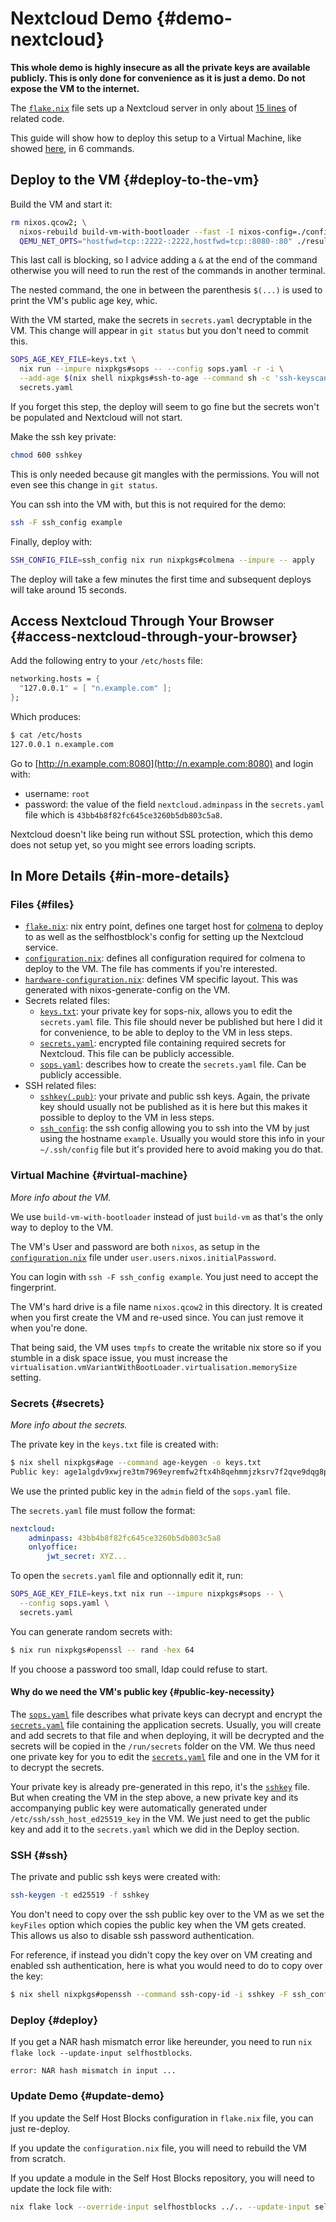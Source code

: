 # Nextcloud Demo {#demo-nextcloud}

**This whole demo is highly insecure as all the private keys are available publicly. This is
only done for convenience as it is just a demo. Do not expose the VM to the internet.**

The [`flake.nix`](./flake.nix) file sets up a Nextcloud server in only about [15
lines](./flake.nix#L29-L45) of related code.

This guide will show how to deploy this setup to a Virtual Machine, like showed
[here](https://nixos.wiki/wiki/NixOS_modules#Developing_modules), in 6 commands.

## Deploy to the VM {#deploy-to-the-vm}

Build the VM and start it:

```bash
rm nixos.qcow2; \
  nixos-rebuild build-vm-with-bootloader --fast -I nixos-config=./configuration.nix -I nixpkgs=. ; \
  QEMU_NET_OPTS="hostfwd=tcp::2222-:2222,hostfwd=tcp::8080-:80" ./result/bin/run-nixos-vm
```

This last call is blocking, so I advice adding a `&` at the end of the command otherwise you will
need to run the rest of the commands in another terminal.

The nested command, the one in between the parenthesis `$(...)` is used to print the VM's public age key, whic.

With the VM started, make the secrets in `secrets.yaml` decryptable in the VM. This change will
appear in `git status` but you don't need to commit this.

```bash
SOPS_AGE_KEY_FILE=keys.txt \
  nix run --impure nixpkgs#sops -- --config sops.yaml -r -i \
  --add-age $(nix shell nixpkgs#ssh-to-age --command sh -c 'ssh-keyscan -p 2222 -t ed25519 -4 localhost 2>/dev/null | ssh-to-age') \
  secrets.yaml
```

If you forget this step, the deploy will seem to go fine but the secrets won't be populated and
Nextcloud will not start.

Make the ssh key private:

```bash
chmod 600 sshkey
```

This is only needed because git mangles with the permissions. You will not even see this change in
`git status`.

You can ssh into the VM with, but this is not required for the demo:

```bash
ssh -F ssh_config example
```

Finally, deploy with:

```bash
SSH_CONFIG_FILE=ssh_config nix run nixpkgs#colmena --impure -- apply
```

The deploy will take a few minutes the first time and subsequent deploys will take around 15
seconds.

## Access Nextcloud Through Your Browser {#access-nextcloud-through-your-browser}

Add the following entry to your `/etc/hosts` file:

```nix
networking.hosts = {
  "127.0.0.1" = [ "n.example.com" ];
};
```

Which produces:

```bash
$ cat /etc/hosts
127.0.0.1 n.example.com
```

Go to [http://n.example.com:8080](http://n.example.com:8080) and login with:

- username: `root`
- password: the value of the field `nextcloud.adminpass` in the `secrets.yaml` file which is `43bb4b8f82fc645ce3260b5db803c5a8`.

Nextcloud doesn't like being run without SSL protection, which this demo does not setup yet, so you
might see errors loading scripts.

## In More Details {#in-more-details}

### Files {#files}

- [`flake.nix`](./flake.nix): nix entry point, defines one target host for
  [colmena](https://colmena.cli.rs) to deploy to as well as the selfhostblock's config for
  setting up the Nextcloud service.
- [`configuration.nix`](./configuration.nix): defines all configuration required for colmena
  to deploy to the VM. The file has comments if you're interested.
- [`hardware-configuration.nix`](./hardware-configuration.nix): defines VM specific layout.
  This was generated with nixos-generate-config on the VM.
- Secrets related files:
  - [`keys.txt`](./keys.txt): your private key for sops-nix, allows you to edit the `secrets.yaml`
    file. This file should never be published but here I did it for convenience, to be able to
    deploy to the VM in less steps.
  - [`secrets.yaml`](./secrets.yaml): encrypted file containing required secrets for Nextcloud. This file can be publicly accessible.
  - [`sops.yaml`](./sops.yaml): describes how to create the `secrets.yaml` file. Can be publicly
    accessible.
- SSH related files:
  - [`sshkey(.pub)`](./sshkey): your private and public ssh keys. Again, the private key should usually not
    be published as it is here but this makes it possible to deploy to the VM in less steps.
  - [`ssh_config`](./ssh_config): the ssh config allowing you to ssh into the VM by just using the
    hostname `example`. Usually you would store this info in your `~/.ssh/config` file but it's
    provided here to avoid making you do that.

### Virtual Machine {#virtual-machine}

_More info about the VM._

We use `build-vm-with-bootloader` instead of just `build-vm` as that's the only way to deploy to the VM.

The VM's User and password are both `nixos`, as setup in the [`configuration.nix`](./configuration.nix) file under
`user.users.nixos.initialPassword`.

You can login with `ssh -F ssh_config example`. You just need to accept the fingerprint.

The VM's hard drive is a file name `nixos.qcow2` in this directory. It is created when you first create the VM and re-used since. You can just remove it when you're done.

That being said, the VM uses `tmpfs` to create the writable nix store so if you stumble in a disk
space issue, you must increase the
`virtualisation.vmVariantWithBootLoader.virtualisation.memorySize` setting.

### Secrets {#secrets}

_More info about the secrets._

The private key in the `keys.txt` file is created with:

```bash
$ nix shell nixpkgs#age --command age-keygen -o keys.txt
Public key: age1algdv9xwjre3tm7969eyremfw2ftx4h8qehmmjzksrv7f2qve9dqg8pug7
```

We use the printed public key in the `admin` field of the `sops.yaml` file.

The `secrets.yaml` file must follow the format:

```yaml
nextcloud:
    adminpass: 43bb4b8f82fc645ce3260b5db803c5a8
    onlyoffice:
        jwt_secret: XYZ...
```

To open the `secrets.yaml` file and optionnally edit it, run:

```bash
SOPS_AGE_KEY_FILE=keys.txt nix run --impure nixpkgs#sops -- \
  --config sops.yaml \
  secrets.yaml
```

You can generate random secrets with:

```bash
$ nix run nixpkgs#openssl -- rand -hex 64
```

If you choose a password too small, ldap could refuse to start.

#### Why do we need the VM's public key {#public-key-necessity}

The [`sops.yaml`](./sops.yaml) file describes what private keys can decrypt and encrypt the
[`secrets.yaml`](./secrets.yaml) file containing the application secrets. Usually, you will create and add
secrets to that file and when deploying, it will be decrypted and the secrets will be copied
in the `/run/secrets` folder on the VM. We thus need one private key for you to edit the
[`secrets.yaml`](./secrets.yaml) file and one in the VM for it to decrypt the secrets.

Your private key is already pre-generated in this repo, it's the [`sshkey`](./sshkey) file. But when
creating the VM in the step above, a new private key and its accompanying public key were
automatically generated under `/etc/ssh/ssh_host_ed25519_key` in the VM. We just need to get the
public key and add it to the `secrets.yaml` which we did in the Deploy section.

### SSH {#ssh}

The private and public ssh keys were created with:

```bash
ssh-keygen -t ed25519 -f sshkey
```

You don't need to copy over the ssh public key over to the VM as we set the `keyFiles` option which copies the public key when the VM gets created.
This allows us also to disable ssh password authentication.

For reference, if instead you didn't copy the key over on VM creating and enabled ssh
authentication, here is what you would need to do to copy over the key:

```bash
$ nix shell nixpkgs#openssh --command ssh-copy-id -i sshkey -F ssh_config example
```

### Deploy {#deploy}

If you get a NAR hash mismatch error like hereunder, you need to run `nix flake lock --update-input
selfhostblocks`.

```
error: NAR hash mismatch in input ...
```

### Update Demo {#update-demo}

If you update the Self Host Blocks configuration in `flake.nix` file, you can just re-deploy.

If you update the `configuration.nix` file, you will need to rebuild the VM from scratch.

If you update a module in the Self Host Blocks repository, you will need to update the lock file with:

```bash
nix flake lock --override-input selfhostblocks ../.. --update-input selfhostblocks
```
